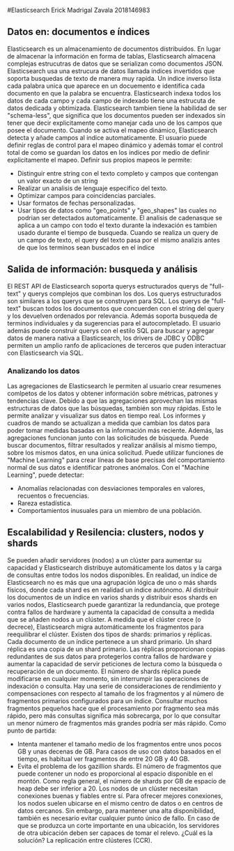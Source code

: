 #Elasticsearch
Erick Madrigal Zavala 
2018146983
## Datos en: documentos e índices
Elasticsearch es un almacenamiento de documentos distribuidos. En lugar de almacenar la información en forma de tablas, Elasticsearch almacena complejas estrucutras de datos que se serializan como documentos JSON. Elasticsearch usa una estrucura de datos llamada indices invertidos que soporta busquedas de texto de manera muy rapida. Un indice inverso lista cada palabra unica que aparece en un docuemento e identifica cada documento en que la palabra se encuentra.
Elasticsearch indexa todos los datos de cada campo y cada campo de indexado tiene una estrucuta de datos dedicada y obtimizada. Elasticsearch tambien tiene la habilidad de ser "schema-less", que significa que los documentos pueden ser indexados sin tener que decir  explicitamente como manejar cada uno de los campos que posee el documento. Cuando se activa el mapeo dinámico, Elasticsearch detecta y añade campos al indice automaticamente. El usuario puede definir reglas de control para el mapeo dinámico y además tomar el control total de como se guardan los datos en los indices por medio de definir explicitamente el mapeo.
Definir sus propios mapeos le permite:
* Distinguir entre string con el texto completo y campos que contengan un valor exacto de un string
* Realizar un analisis de lenguaje especifico del texto.
* Optimizar campos para coincidencias parciales.
* Usar formatos de fechas personalizadas.
* Usar tipos de datos como "geo_points" y "geo_shapes" las cuales no podrian ser detectados automaticamente.
El analisis de cadenasque se aplica a un campo con todo el texto durante la indexación es tambien usado durante el tiempo de busqueda. Cuando se realiza un query de un campo de texto, el query del texto pasa por el mismo analizis antes de que los terminos sean buscados en el indice

## Salida de información: busqueda y análisis
El REST API de Elasticsearch soporta querys estructurados querys de "full-text" y querys complejos que combinan los dos. Los querys estructurados son similares a los querys que se construyen para SQL. Los querys de "full-text" buscan todos los documentos que concuerden con el string del query y los devuelven ordenados por relevancia. Además soporta busqueda de terminos individuales y da sugerencias para el autocompletado.
El usuario además puede construir querys con el estilo SQL para buscar y agregar datos de manera nativa a Elasticsearch, los drivers de JDBC y ODBC permiten un amplio ranfo de aplicaciones de terceros que puden interactuar con Elasticsearch via SQL.
### Analizando los datos
Las agregaciones de Elasticsearch le permiten al usuario crear resumenes comlpetos de los datos y obtener información sobre métricas, patrones y tendencias clave. 
Debido a que las agregaciones aprovechan las mismas estructuras de datos que las búsquedas, también son muy rápidas. Esto le permite analizar y visualizar sus datos en tiempo real. Los informes y cuadros de mando se actualizan a medida que cambian los datos para poder tomar medidas basadas en la información más reciente. Además, las agregaciones funcionan junto con las solicitudes de búsqueda. Puede buscar documentos, filtrar resultados y realizar análisis al mismo tiempo, sobre los mismos datos, en una única solicitud.
Puede utilizar funciones de "Machine Learning" para crear líneas de base precisas del comportamiento normal de sus datos e identificar patrones anómalos. Con el "Machine Learning", puede detectar:
* Anomalías relacionadas con desviaciones temporales en valores, recuentos o frecuencias.
* Rareza estadística.
* Comportamientos inusuales para un miembro de una población.

## Escalabilidad y Resilencia: clusters, nodos y shards
Se pueden añadir servidores (nodos) a un clúster para aumentar su capacidad y Elasticsearch distribuye automáticamente los datos y la carga de consultas entre todos los nodos disponibles. En realidad, un índice de Elasticsearch no es más que una agrupación lógica de uno o más shards físicos, donde cada shard es en realidad un índice autónomo. Al distribuir los documentos de un índice en varios shards y distribuir esos shards en varios nodos, Elasticsearch puede garantizar la redundancia, que protege contra fallos de hardware y aumenta la capacidad de consulta a medida que se añaden nodos a un clúster. A medida que el clúster crece (o decrece), Elasticsearch migra automáticamente los fragmentos para reequilibrar el clúster.
Existen dos tipos de shards: primarios y réplicas. Cada documento de un índice pertenece a un shard primario. Un shard réplica es una copia de un shard primario. Las réplicas proporcionan copias redundantes de sus datos para protegerlos contra fallos de hardware y aumentar la capacidad de servir peticiones de lectura como la búsqueda o recuperación de un documento. El número de shards réplica puede modificarse en cualquier momento, sin interrumpir las operaciones de indexación o consulta.
Hay una serie de consideraciones de rendimiento y compensaciones con respecto al tamaño de los fragmentos y al número de fragmentos primarios configurados para un índice. Consultar muchos fragmentos pequeños hace que el procesamiento por fragmento sea más rápido, pero más consultas significa más sobrecarga, por lo que consultar un menor número de fragmentos más grandes podría ser más rápido.
Como punto de partida:
* Intenta mantener el tamaño medio de los fragmentos entre unos pocos GB y unas decenas de GB. Para casos de uso con datos basados en el tiempo, es habitual ver fragmentos de entre 20 GB y 40 GB.
* Evita el problema de los gazillion shards. El número de fragmentos que puede contener un nodo es proporcional al espacio disponible en el montón. Como regla general, el número de shards por GB de espacio de heap debe ser inferior a 20.
Los nodos de un clúster necesitan conexiones buenas y fiables entre sí. Para ofrecer mejores conexiones, los nodos suelen ubicarse en el mismo centro de datos o en centros de datos cercanos. Sin embargo, para mantener una alta disponibilidad, también es necesario evitar cualquier punto único de fallo. En caso de que se produzca un corte importante en una ubicación, los servidores de otra ubicación deben ser capaces de tomar el relevo. ¿Cuál es la solución? La replicación entre clústeres (CCR).
